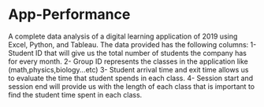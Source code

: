 # App-Performance
A complete data analysis of a digital learning application of 2019 using Excel, Python, and Tableau.
The data provided has the following columns: 1-Student ID that will give us the total number of students the company has for every month.
2- Group ID represents the classes in the application like (math,physics,biology...etc)
3- Student arrival time and exit time allows us to evaluate the time that student spends in each class.
4- Session start and session end will provide us with the length of each class that is important to find the student time spent in each class.
